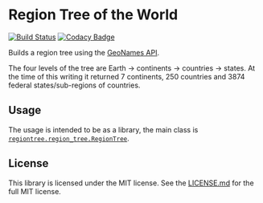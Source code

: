 # Region Tree of the World

[![Build Status](https://travis-ci.com/lynyus/geonames-region-tree.svg?token=3xSpCxqKzHnH2NXbgTwq&branch=master)](https://travis-ci.com/lynyus/geonames-region-tree)
[![Codacy Badge](https://api.codacy.com/project/badge/Grade/d8d949fa71ee4d188f1f97b58efcfff9)](https://www.codacy.com/app/lynyus/geonames-region-tree?utm_source=github.com&amp;utm_medium=referral&amp;utm_content=lynyus/geonames-region-tree&amp;utm_campaign=Badge_Grade)

Builds a region tree using the [GeoNames API](http://www.geonames.org).

The four levels of the tree are Earth -> continents -> countries -> states.
At the time of this writing it returned 7 continents, 250 countries and 3874 federal states/sub-regions of countries.


## Usage

The usage is intended to be as a library, the main class is [`regiontree.region_tree.RegionTree`](regiontree/region_tree.py).



## License

This library is licensed under the MIT license. See the [LICENSE.md](LICENSE.md) for the full MIT license.
